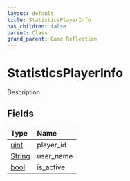 ```yaml
---
layout: default
title: StatisticsPlayerInfo
has_children: false
parent: Class
grand_parent: Game Reflection
---
```

# StatisticsPlayerInfo
Description 

## Fields

| Type | Name |
|:----------|:--------------|
| [uint](/riftbreaker-wiki/docs/game-reflection/components/uint/) | player_id |
| [String](/riftbreaker-wiki/docs/game-reflection/components/string/) | user_name |
| [bool](/riftbreaker-wiki/docs/game-reflection/components/bool/) | is_active |

